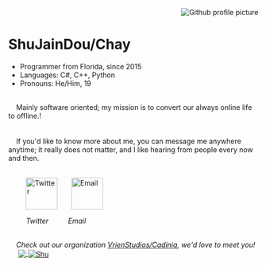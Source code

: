 <!-- to anyone who dared to read this markdown file... 
im sorry for the mad amount of &nbsp; i put, and for the unreadability. it's what markdown limitations put me to do... -->
<img src="https://avatars.githubusercontent.com/u/13159328?v=4" align="right" alt="Github profile picture"><br>
# ShuJainDou/Chay
* Programmer from Florida, since 2015
* Languages: C#, C++, Python
* Pronouns: He/Him, 19
<br>
&nbsp;&nbsp;&nbsp;&nbsp;Mainly software oriented; my mission is to convert our always online life to offline.!<br>
<br><br>
&nbsp;&nbsp;&nbsp;&nbsp;If you'd like to know more about me, you can message me anywhere anytime; it really does not matter, and I like hearing from people every now and then.
<br><br>

&nbsp;&nbsp;&nbsp;&nbsp;&nbsp;&nbsp;&nbsp;&nbsp;&nbsp;<a href="https://twitter.com/shujiandou" target="_blank"><img src="https://raw.githubusercontent.com/littletsu/littletsu/master/Twitter%20social%20icons%20-%20rounded%20square%20-%20blue.png" width="64" height="64" align="center" alt="Twitter"></a>&nbsp;&nbsp;&nbsp;&nbsp;&nbsp;&nbsp;&nbsp;<a href="mailto:visionistprojects@gmail.com" target="_blank"><img src="https://raw.githubusercontent.com/littletsu/littletsu/master/email.png" width="64" height="64" align="center" alt="Email"></a>






<i >&nbsp;&nbsp;&nbsp;&nbsp;&nbsp;&nbsp;&nbsp;&nbsp;&nbsp;Twitter&nbsp;&nbsp;&nbsp;&nbsp;&nbsp;&nbsp;&nbsp;&nbsp;&nbsp;&nbsp;Email</i>





<br>
<i>&nbsp;&nbsp;&nbsp;&nbsp;Check out our organization <a href="https://github.com/vrienstudios">VrienStudios/Cadinia</a>, we'd love to meet you!</i>
&nbsp;&nbsp;&nbsp;&nbsp;
<a href="https://github.com/ShujianDou">
  <img align="center" src="https://github-readme-stats.vercel.app/api/top-langs/?username=ShujianDou&theme=dark&hide_langs_below=1" />
</a>
<a href="https://github.com/ShujianDou">
 <img align="center" src="https://github-readme-stats.vercel.app/api?username=ShujianDou&show_icons=true&theme=dark&line_height=27" alt="Shu"/>
</a>
